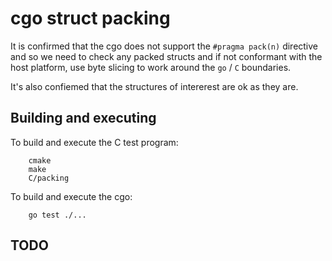 cgo struct packing
==================

It is confirmed that the cgo does not support the `#pragma pack(n)`
directive and so we need to check any packed structs and if not
conformant with the host platform, use byte slicing to work around the
`go` / `C` boundaries.

It's also confiemed that the structures of intererest are ok as they are.

Building and executing
----------------------
To build and execute the C test program:
```
    cmake
    make
    C/packing
```

To build and execute the cgo:
```
    go test ./...
```

TODO
----
 